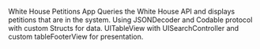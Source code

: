 White House Petitions App
Queries the White House API and displays petitions that are in the system.
Using JSONDecoder and Codable protocol with custom Structs for data.
UITableView with UISearchController and custom tableFooterView for presentation.
